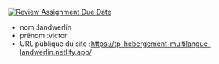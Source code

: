 [![Review Assignment Due Date](https://classroom.github.com/assets/deadline-readme-button-24ddc0f5d75046c5622901739e7c5dd533143b0c8e959d652212380cedb1ea36.svg)](https://classroom.github.com/a/EBjL2tOb)
- nom :landwerlin
- prénom :victor
- URL publique du site :https://tp-hebergement-multilangue-landwerlin.netlify.app/
